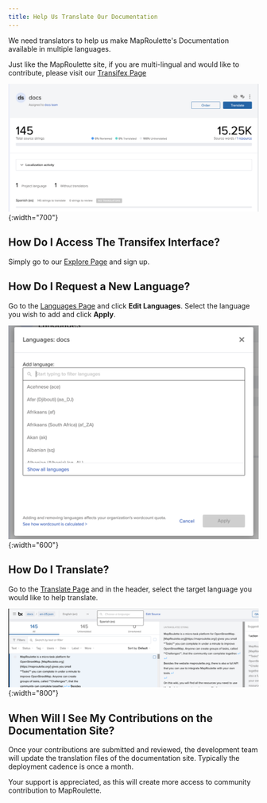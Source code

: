 ```yaml
---
title: Help Us Translate Our Documentation
---
```


We need translators to help us make MapRoulette's Documentation available in multiple languages.

Just like the MapRoulette site, if you are multi-lingual and would like to contribute, please visit our [Transifex Page](https://explore.transifex.com/maproulette/mr-docs/)

![](/media/translate1.png){:width="700"}



## How Do I Access The Transifex Interface?

Simply go to our [Explore Page](https://explore.transifex.com/maproulette/mr-docs/) and sign up.

## How Do I Request a New Language?

Go to the [Languages Page](https://app.transifex.com/maproulette/mr-docs/languages/) and click **Edit Languages**.  Select the language you wish to add and click **Apply**.

![](/media/translate2.png){:width="600"}


## How Do I Translate?

Go to the [Translate Page](https://app.transifex.com/maproulette/mr-docs/translate) and in the header, select the target language you would like to help translate.

![](/media/translate3.png){:width="800"}



## When Will I See My Contributions on the Documentation Site?

Once your contributions are submitted and reviewed, the development team will update the translation files of the documentation site.  Typically the deployment cadence is once a month.

Your support is appreciated, as this will create more access to community contribution to MapRoulette.

